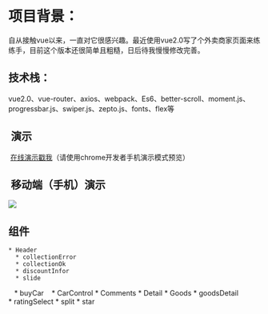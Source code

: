   项目背景：
===
  自从接触vue以来，一直对它很感兴趣。最近使用vue2.0写了个外卖商家页面来练练手，目前这个版本还很简单且粗糙，日后待我慢慢修改完善。

  技术栈：
---
  vue2.0、vue-router、axios、webpack、Es6、better-scroll、moment.js、progressbar.js、swiper.js、zepto.js、fonts、flex等

  演示
 ---
  [在线演示戳我](https://lp0896.github.io "点击链接显示")（请使用chrome开发者手机演示模式预览）
  
  移动端（手机）演示
 ---
  ![](https://lp0896.github.io/erweima.png)

  组件
---
    * Header
      * collectionError
      * collectionOk
      * discountInfor
      * slide
    * buyCar
    * CarControl
    * Comments
    * Detail
    * Goods
    * goodsDetail    
    * ratingSelect
    * split
    * star
